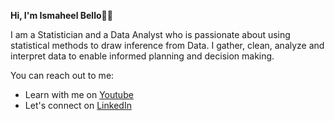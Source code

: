 <b>Hi, I'm Ismaheel Bello</b>👋👋

I am a Statistician and a Data Analyst who is passionate about using statistical methods to draw inference from Data. I gather, clean, analyze and interpret data to enable informed planning and decision making. 

You can reach out to me:
- Learn with me on <a href='https://youtube.com/channel/UCionVuVr1IRBGn8rzokVlLQ'>Youtube</a>
- Let's connect on <a href='https://www.linkedin.com/in/ismaheel-bello-8631b4119/'>LinkedIn</a>
